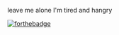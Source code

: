leave me alone I'm tired and hangry

[![forthebadge](https://forthebadge.com/images/badges/uses-html.svg)](https://forthebadge.com)
